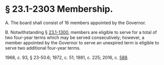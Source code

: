 # § 23.1-2303 Membership.

<p>A. The board shall consist of 16 members appointed by the Governor.</p><p>B. Notwithstanding § <a href='http://law.lis.virginia.gov/vacode/23.1-1300/'>23.1-1300</a>, members are eligible to serve for a total of two four-year terms which may be served consecutively; however, a member appointed by the Governor to serve an unexpired term is eligible to serve two additional four-year terms.</p><p>1968, c. 93, § 23-50.6; 1972, c. 51; 1981, c. 225; 2016, c. <a href='http://lis.virginia.gov/cgi-bin/legp604.exe?161+ful+CHAP0588'>588</a>.</p>